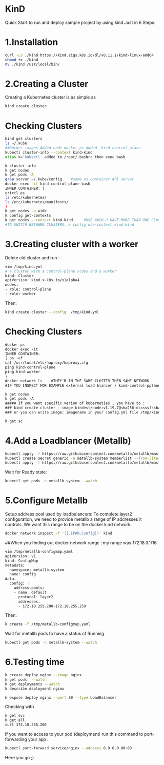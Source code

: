# KinD
Quick Start to run and deploy sample project by using kind
Just in 6 Steps:
# 1.Installation
```bash 
curl -Lo ./kind https://kind.sigs.k8s.io/dl/v0.11.1/kind-linux-amd64
chmod +x ./kind
mv ./kind /usr/local/bin/
```
# 2.Creating a Cluster
Creating a Kubernetes cluster is as simple as
```bash 
kind create cluster
```
# Checking Clusters
```bash
kind get clusters
ls ~/.kube
##Docker images Added node docker ps Added  kind-control-plane
kubectl cluster-info --context kind-kind 
alias k='kubectl' added to /root/.bashrc then exec bash 

k cluster-info
k get nodes
k get pods -A
grep server ~/.kube/config    #same as container API server
docker exec -it kind-control-plane bash
INNER CONTAINER: {
crictl ps
ls /etc/kubernetes/
ls /etc/kubernetes/manifests/
}
k get nodes -o wide
k config get-contexts
k get nodes --context kind-kind     #USE WHEN U HAVE MORE THAN ONE CLUSTER
#TO SWITCH BETWWEN CLUSTERS: k config use-context kind-kind

```
# 3.Creating cluster with a worker
Delete old cluster and run :
```bash 
vim /tmp/kind.yml
# a cluster with a control-plane nodes and a worker
kind: Cluster
apiVersion: kind.x-k8s.io/v1alpha4
nodes:
- role: control-plane
- role: worker
```
Then:
```bash
kind create cluster --config  /tmp/kind.yml
```
# Checking Clusters
```diff
docker ps
docker exec -it 
INNER CONTAINER:
{ ps -ef
cat /usr/local/etc/haproxy/haproxy.cfg
ping kind-control-plane
ping kind-worker
}
docker network ls    #THEY'R IN THE SAME CLUSTER THEN SAME NETWORK 
#IF YOU INSPECT FOR EXAMPLE external load blancer / kind-control-pplane you can see network

k get nodes 
k get pods -A
##### if you want specific verion of kuberneties , you have to :
### kind create cluster --image kindest/node:v1.19.7@sha256:dsssssfssbal balah
### or you can write image: imagename in your config.yml file /tmp/kind.yml WHAT image for you worker or control-planes

k get sc 
```
# 4.Add a Loadblancer (Metallb)
```bash
kubectl apply -f https://raw.githubusercontent.com/metallb/metallb/master/manifests/namespace.yaml
kubectl create secret generic -n metallb-system memberlist --from-literal=secretkey="$(openssl rand -base64 128)" 
kubectl apply -f https://raw.githubusercontent.com/metallb/metallb/master/manifests/metallb.yaml
```
Wait for Ready state:
```bash
kubectl get pods -n metallb-system --watch
```
# 5.Configure Metallb
Setup address pool used by loadbalancers:
To complete layer2 configuration, we need to provide metallb a range of IP addresses it controls. We want this range to be on the docker kind network.
```bash
docker network inspect -f '{{.IPAM.Config}}' kind
```
##When you finding out docker network range : my range was 172.18.0.1/16
```bash
vim /tmp/metallb-configmap.yaml
apiVersion: v1
kind: ConfigMap
metadata:
  namespace: metallb-system
  name: config
data:
  config: |
    address-pools:
    - name: default
      protocol: layer2
      addresses:
      - 172.18.255.200-172.18.255.250
```
Then:
```bash
k create -f /tmp/metallb-configmap.yaml
```
Wait for metallb pods to have a status of Running
```bash
kubectl get pods -n metallb-system --watch
```
# 6.Testing time
```bash
k create deploy nginx --image nginx
k get pods  --watch
k get deployments --watch
k describe deployment nginx

k expose deploy nginx --port 80 --type LoadBalancer
```
Checking with
```bash
k get svc
k get all
curl 172.18.255.200
```
If you want to access to your pod (deployment) run this command to port-forwarding your app :
```bash 
kubectl port-forward service/nginx --address 0.0.0.0 80:80
```
Here you go ;)


